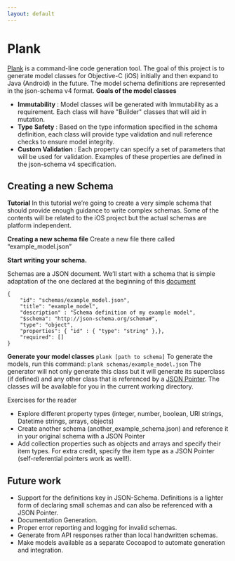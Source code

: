 ```yaml
---
layout: default
---
```


# Plank

[Plank](https://github.com/pinterest/plank/) is a command-line code generation tool. The goal of this project is to generate model classes for Objective-C (iOS) initially and then expand to Java (Android) in the future. The model schema definitions are represented in the json-schema v4 format.
**Goals of the model classes**

- **Immutability** : Model classes will be generated with Immutability as a requirement. Each class will have "Builder" classes that will aid in mutation.
- **Type** **Safety** : Based on the type information specified in the schema definition, each class will provide type validation and null reference checks to ensure model integrity.
- **Custom Validation** : Each property can specify a set of parameters that will be used for validation. Examples of these properties are defined in the json-schema v4 specification.
## Creating a new Schema

**Tutorial**
In this tutorial we’re going to create a very simple schema that should provide enough guidance to write complex schemas. Some of the contents will be related to the iOS project but the actual schemas are platform independent.

**Creating a new schema file**
Create a new file there called “example_model.json”

**Start writing your schema.**

Schemas are a JSON document. We’ll start with a schema that is simple adaptation of the one declared at the beginning of this [document](https://docs.google.com/document/d/12gCJ-lTiwmOiTjMmVxJIMzMCAimFEiUQORKserTI68c/edit#heading=h.3qktp9j6yx33)


    {
        "id": "schemas/example_model.json",
        "title": "example_model",
        "description" : "Schema definition of my example model",
        "$schema": "http://json-schema.org/schema#",
        "type": "object",
        "properties": { "id" : { "type": "string" },},
        "required": [] 
    }


**Generate your model classes**
`plank [path to schema]` 
To generate the models, run this command:
`plank schemas/example_model.json` 
The generator will not only generate this class but it will generate its superclass (if defined) and any other class that is referenced by a [JSON Pointer](https://docs.google.com/document/d/12gCJ-lTiwmOiTjMmVxJIMzMCAimFEiUQORKserTI68c/edit#heading=h.ykiwozj6u36d). The classes will be available for you in the current working directory.

Exercises for the reader

- Explore different property types (integer, number, boolean, URI strings, Datetime strings, arrays, objects)
- Create another schema (another_example_schema.json) and reference it in your original schema with a JSON Pointer
- Add collection properties such as objects and arrays and specify their item types. For extra credit, specify the item type as a JSON Pointer (self-referential pointers work as well!).
## Future work
- Support for the definitions key in JSON-Schema. Definitions is a lighter form of declaring small schemas and can also be referenced with a JSON Pointer.
- Documentation Generation.
- Proper error reporting and logging for invalid schemas.
- Generate from API responses rather than local handwritten schemas.
- Make models available as a separate Cocoapod to automate generation and integration.
